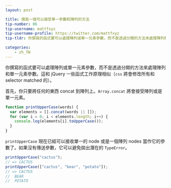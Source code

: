 ```yaml
---
layout: post

title: 撰寫一個可以接受單一參數和陣列的方法
tip-number: 06
tip-username: mattfxyz
tip-username-profile: https://twitter.com/mattfxyz
tip-tldr: 你撰寫的函式要可以處理陣列或單一元素參數，而不是透過分開的方法來處理陣列和單一元素參數。這和 jQuery 一些函式工作原理相似（`css` 將會修改所有和 selector matched 的）。

categories:
    - zh_TW
---
```


你撰寫的函式要可以處理陣列或單一元素參數，而不是透過分開的方法來處理陣列和單一元素參數。這和 jQuery 一些函式工作原理相似（`css` 將會修改所有和 selector matched 的）。

首先，你只要將任何的東西 concat 到陣列上。`Array.concat` 將會接受陣列或是單一元素。

```javascript
function printUpperCase(words) {
  var elements = [].concat(words || []);
  for (var i = 0; i < elements.length; i++) {
    console.log(elements[i].toUpperCase());
  }
}
```

`printUpperCase` 現在已經可以接收單一的 node 或是一個陣列 nodes 當作它的參數了。如果沒有傳送參數，它可以避免拋出潛在的 `TypeError`。

```javascript
printUpperCase("cactus");
// => CACTUS
printUpperCase(["cactus", "bear", "potato"]);
// => CACTUS
//  BEAR
//  POTATO
```
